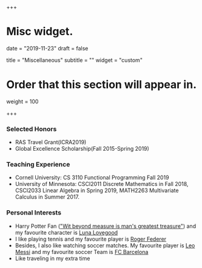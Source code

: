 +++
# Misc widget.

date = "2019-11-23"
draft = false

title = "Miscellaneous"
subtitle = ""
widget = "custom"

# Order that this section will appear in.
weight = 100

+++

### Selected Honors

* RAS Travel Grant(ICRA2019)
* Global Excellence Scholarship(Fall 2015-Spring 2019)

### Teaching Experience

* Cornell University: CS 3110 Functional Programming Fall 2019
* University of Minnesota: CSCI2011 Discrete Mathematics in Fall 2018, CSCI2033 Linear Algebra in Spring 2019, MATH2263 Multivariate Calculus in Summer 2017.

### Personal Interests

* Harry Potter Fan (["Wit beyond measure is man's greatest treasure"](https://pottermore.fandom.com/wiki/Ravenclaw)) and my favourite character is [Luna Lovegood](https://www.wizardingworld.com/features/seven-reasons-to-love-luna-lovegood)
* I like playing tennis and my favourite player is [Roger Federer](https://en.wikipedia.org/wiki/Roger_Federer)
* Besides, I also like watching soccer matches. My favourite player is [Leo Messi](https://en.wikipedia.org/wiki/Lionel_Messi) and my favourite soccer Team is [FC Barcelona](https://en.wikipedia.org/wiki/FC_Barcelona)
* Like traveling in my extra time
